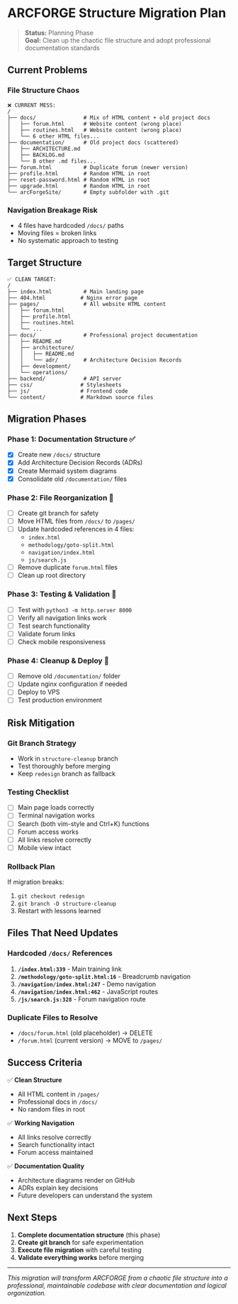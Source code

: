 # ARCFORGE Structure Migration Plan

> **Status:** Planning Phase  
> **Goal:** Clean up the chaotic file structure and adopt professional documentation standards

## Current Problems

### File Structure Chaos
```
❌ CURRENT MESS:
/
├── docs/               # Mix of HTML content + old project docs
│   ├── forum.html      # Website content (wrong place)
│   ├── routines.html   # Website content (wrong place)
│   └── 6 other HTML files...
├── documentation/      # Old project docs (scattered)
│   ├── ARCHITECTURE.md
│   ├── BACKLOG.md
│   └── 8 other .md files...
├── forum.html          # Duplicate forum (newer version)
├── profile.html        # Random HTML in root
├── reset-password.html # Random HTML in root
├── upgrade.html        # Random HTML in root
└── arcForgeSite/       # Empty subfolder with .git
```

### Navigation Breakage Risk
- 4 files have hardcoded `/docs/` paths
- Moving files = broken links
- No systematic approach to testing

## Target Structure

```
✅ CLEAN TARGET:
/
├── index.html          # Main landing page
├── 404.html           # Nginx error page
├── pages/              # All website HTML content
│   ├── forum.html
│   ├── profile.html
│   ├── routines.html
│   └── ...
├── docs/               # Professional project documentation
│   ├── README.md
│   ├── architecture/
│   │   ├── README.md
│   │   └── adr/        # Architecture Decision Records
│   ├── development/
│   └── operations/
├── backend/            # API server
├── css/               # Stylesheets
├── js/                # Frontend code
└── content/           # Markdown source files
```

## Migration Phases

### Phase 1: Documentation Structure ✅
- [x] Create new `/docs/` structure
- [x] Add Architecture Decision Records (ADRs)
- [x] Create Mermaid system diagrams
- [x] Consolidate old `/documentation/` files

### Phase 2: File Reorganization 🔄
- [ ] Create git branch for safety
- [ ] Move HTML files from `/docs/` to `/pages/`
- [ ] Update hardcoded references in 4 files:
  - `index.html`
  - `methodology/goto-split.html`
  - `navigation/index.html`
  - `js/search.js`
- [ ] Remove duplicate `forum.html` files
- [ ] Clean up root directory

### Phase 3: Testing & Validation 🔄
- [ ] Test with `python3 -m http.server 8000`
- [ ] Verify all navigation links work
- [ ] Test search functionality
- [ ] Validate forum links
- [ ] Check mobile responsiveness

### Phase 4: Cleanup & Deploy 🔄
- [ ] Remove old `/documentation/` folder
- [ ] Update nginx configuration if needed
- [ ] Deploy to VPS
- [ ] Test production environment

## Risk Mitigation

### Git Branch Strategy
- Work in `structure-cleanup` branch
- Test thoroughly before merging
- Keep `redesign` branch as fallback

### Testing Checklist
- [ ] Main page loads correctly
- [ ] Terminal navigation works
- [ ] Search (both vim-style and Ctrl+K) functions
- [ ] Forum access works
- [ ] All links resolve correctly
- [ ] Mobile view intact

### Rollback Plan
If migration breaks:
1. `git checkout redesign`
2. `git branch -D structure-cleanup`
3. Restart with lessons learned

## Files That Need Updates

### Hardcoded `/docs/` References
1. **`/index.html:339`** - Main training link
2. **`/methodology/goto-split.html:16`** - Breadcrumb navigation
3. **`/navigation/index.html:247`** - Demo navigation
4. **`/navigation/index.html:462`** - JavaScript routes
5. **`/js/search.js:328`** - Forum navigation route

### Duplicate Files to Resolve
- `/docs/forum.html` (old placeholder) → DELETE
- `/forum.html` (current version) → MOVE to `/pages/`

## Success Criteria

✅ **Clean Structure**
- All HTML content in `/pages/`
- Professional docs in `/docs/`
- No random files in root

✅ **Working Navigation**
- All links resolve correctly
- Search functionality intact
- Forum access maintained

✅ **Documentation Quality**
- Architecture diagrams render on GitHub
- ADRs explain key decisions
- Future developers can understand the system

## Next Steps

1. **Complete documentation structure** (this phase)
2. **Create git branch** for safe experimentation
3. **Execute file migration** with careful testing
4. **Validate everything works** before merging

---

*This migration will transform ARCFORGE from a chaotic file structure into a professional, maintainable codebase with clear documentation and logical organization.*